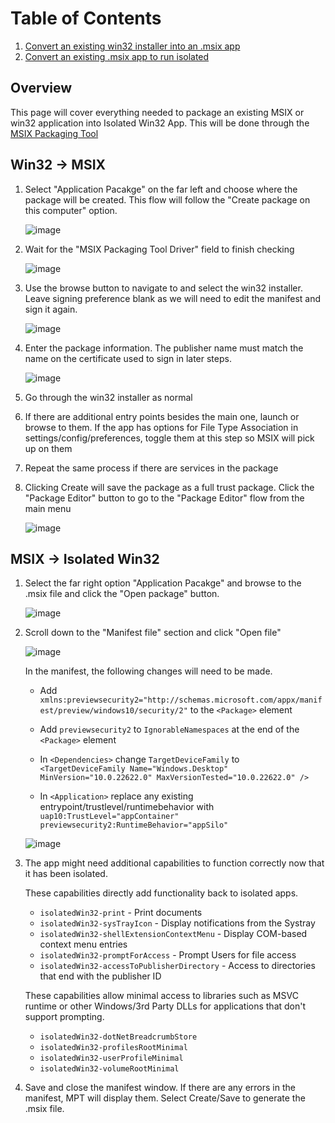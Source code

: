 # Table of Contents
1. [Convert an existing win32 installer into an .msix app](#Win32)
2. [Convert an existing .msix app to run isolated](#MSIX)

## Overview

This page will cover everything needed to package an existing MSIX or win32 application into
Isolated Win32 App. This will be done through the [MSIX Packaging Tool](https://learn.microsoft.com/en-us/windows/msix/packaging-tool/tool-overview) 

## Win32 -> MSIX <a name="Win32"></a>

1. Select "Application Pacakge" on the far left and choose where the package will be created.
This flow will follow the "Create package on this computer" option.

    ![image](https://github.com/microsoft/win32-app-isolation/blob/main/docs/packaging/images/01-packaging-main-menu.png)

2. Wait for the "MSIX Packaging Tool Driver" field to finish checking

    ![image](https://github.com/microsoft/win32-app-isolation/blob/main/docs/packaging/images/02-packaging-prepare.png)

3. Use the browse button to navigate to and select the win32 installer. Leave signing preference
blank as we will need to edit the manifest and sign it again.

    ![image](https://github.com/microsoft/win32-app-isolation/blob/main/docs/packaging/images/03-packaging-installer.png)

4. Enter the package information. The publisher name must match the name on the certificate used to sign in later steps.

    ![image](https://github.com/microsoft/win32-app-isolation/blob/main/docs/packaging/images/04-packaging-package-info.png)

5. Go through the win32 installer as normal

6. If there are additional entry points besides the main one, launch or browse to them. If the app
has options for File Type Association in settings/config/preferences, toggle them at this step so
MSIX will pick up on them

7. Repeat the same process if there are services in the package

8. Clicking Create will save the package as a full trust package. Click the "Package Editor" button
to go to the "Package Editor" flow from the main menu
    
    ![image](https://github.com/microsoft/win32-app-isolation/blob/main/docs/packaging/images/05-packaging-create-package.png)

## MSIX -> Isolated Win32 <a name="MSIX"></a>
1. Select the far right option "Application Pacakge" and browse to the .msix file and click the
"Open package" button.

    ![image](https://github.com/microsoft/win32-app-isolation/blob/main/docs/packaging/images/01-packaging-main-menu.png)

2. Scroll down to the "Manifest file" section and click "Open file"

    ![image](https://github.com/microsoft/win32-app-isolation/blob/main/docs/packaging/images/10-packaging-package-editor.png)

    In the manifest, the following changes will need to be made.
   
    * Add `xmlns:previewsecurity2="http://schemas.microsoft.com/appx/manifest/preview/windows10/security/2"`
    to the `<Package>` element
 
    * Add `previewsecurity2` to `IgnorableNamespaces` at the end of the `<Package>` element

    * In `<Dependencies>` change `TargetDeviceFamily` to 
    `<TargetDeviceFamily Name="Windows.Desktop" MinVersion="10.0.22622.0" MaxVersionTested="10.0.22622.0" />`
  
    * In `<Application>` replace any existing entrypoint/trustlevel/runtimebehavior with
    `uap10:TrustLevel="appContainer" previewsecurity2:RuntimeBehavior="appSilo"`

    ![image](https://github.com/microsoft/win32-app-isolation/blob/main/docs/packaging/images/11-packaging-manifest.png)

3. The app might need additional capabilities to function correctly now that it has been isolated.

    These capabilities directly add functionality back to isolated apps.

    * `isolatedWin32-print` - Print documents 
    * `isolatedWin32-sysTrayIcon` - Display notifications from the Systray
    * `isolatedWin32-shellExtensionContextMenu` - Display COM-based context menu entries
    * `isolatedWin32-promptForAccess` - Prompt Users for file access
    * `isolatedWin32-accessToPublisherDirectory` - Access to directories that end with the publisher ID

    These capabilities allow minimal access to libraries such as MSVC runtime or other Windows/3rd 
    Party DLLs for applications that don't support prompting.

    * `isolatedWin32-dotNetBreadcrumbStore`
    * `isolatedWin32-profilesRootMinimal`
    * `isolatedWin32-userProfileMinimal`
    * `isolatedWin32-volumeRootMinimal`

4. Save and close the manifest window. If there are any errors in the manifest, MPT will display 
them. Select Create/Save to generate the .msix file.
